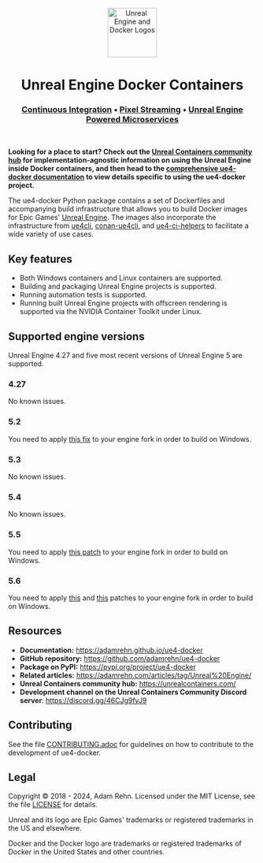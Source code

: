 <p align="center"><img src="https://raw.githubusercontent.com/adamrehn/ue4-docker/master/resources/images/banner.svg?sanitize=true" alt="Unreal Engine and Docker Logos" height="100"></p>
<h1 align="center"><strong>Unreal Engine Docker Containers</strong></h1>
<h3 align="center"><a href="https://unrealcontainers.com/docs/use-cases/continuous-integration">Continuous Integration</a> &bull; <a href="https://unrealcontainers.com/docs/use-cases/pixel-streaming">Pixel Streaming</a> &bull; <a href="https://unrealcontainers.com/docs/use-cases/microservices">Unreal Engine Powered Microservices</a></h3>
<p>&nbsp;</p>

**Looking for a place to start? Check out the [Unreal Containers community hub](https://unrealcontainers.com/) for implementation-agnostic information on using the Unreal Engine inside Docker containers, and then head to the [comprehensive ue4-docker documentation](https://adamrehn.github.io/ue4-docker) to view details specific to using the ue4-docker project.**

The ue4-docker Python package contains a set of Dockerfiles and accompanying build infrastructure that allows you to build Docker images for Epic Games' [Unreal Engine](https://www.unrealengine.com/). The images also incorporate the infrastructure from [ue4cli](https://github.com/adamrehn/ue4cli), [conan-ue4cli](https://github.com/adamrehn/conan-ue4cli), and [ue4-ci-helpers](https://github.com/adamrehn/ue4-ci-helpers) to facilitate a wide variety of use cases.

## Key features

- Both Windows containers and Linux containers are supported.
- Building and packaging Unreal Engine projects is supported.
- Running automation tests is supported.
- Running built Unreal Engine projects with offscreen rendering is supported via the NVIDIA Container Toolkit under Linux.

## Supported engine versions

Unreal Engine 4.27 and five most recent versions of Unreal Engine 5 are supported. 

### 4.27

No known issues.

### 5.2

You need to apply [this fix](https://forums.unrealengine.com/t/need-help-building-5-2-0-from-github/1441996/4) to your engine fork in order to build on Windows.

### 5.3

No known issues.

### 5.4

No known issues.

### 5.5

You need to apply [this patch](https://github.com/EpicGames/UnrealEngine/commit/b86e244161df5bb32030818a48ffeccd3ed310ef) to your engine fork in order to build on Windows.

### 5.6

You need to apply [this](https://github.com/EpicGames/UnrealEngine/commit/467f8b31124c89b61c00ba73c26229897cafd7bd) and [this](https://github.com/EpicGames/UnrealEngine/commit/cdda65cecacd9a1278020925c357bf4cc0b17e8c) patches to your engine fork in order to build on Windows.

## Resources

- **Documentation:** <https://adamrehn.github.io/ue4-docker>
- **GitHub repository:** <https://github.com/adamrehn/ue4-docker>
- **Package on PyPI:** <https://pypi.org/project/ue4-docker>
- **Related articles:** <https://adamrehn.com/articles/tag/Unreal%20Engine/>
- **Unreal Containers community hub:** <https://unrealcontainers.com/>
- **Development channel on the Unreal Containers Community Discord server**: <https://discord.gg/46CJg9fyJ9>


## Contributing

See the file [CONTRIBUTING.adoc](https://github.com/adamrehn/ue4-docker/blob/master/CONTRIBUTING.adoc) for guidelines on how to contribute to the development of ue4-docker.


## Legal

Copyright &copy; 2018 - 2024, Adam Rehn. Licensed under the MIT License, see the file [LICENSE](https://github.com/adamrehn/ue4-docker/blob/master/LICENSE) for details.

Unreal and its logo are Epic Games' trademarks or registered trademarks in the US and elsewhere.

Docker and the Docker logo are trademarks or registered trademarks of Docker in the United States and other countries.
